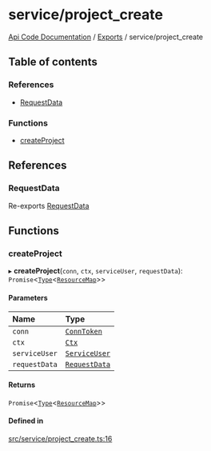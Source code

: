 # service/project\_create
 
[Api Code Documentation](../README.md) / [Exports](../modules.md) / service/project\_create

## Table of contents

### References

- [RequestData](service_project_create.md#requestdata)

### Functions

- [createProject](service_project_create.md#createproject)

## References

### RequestData

Re-exports [RequestData](../interfaces/service_domain_workflow_project_create.RequestData.md)

## Functions

### createProject

▸ **createProject**(`conn`, `ctx`, `serviceUser`, `requestData`): `Promise`\<[`Type`](result.md#type)\<[`ResourceMap`](service_domain_ResourceMap.md#resourcemap)\>\>

#### Parameters

| Name | Type |
| :------ | :------ |
| `conn` | [`ConnToken`](service_conn.md#conntoken) |
| `ctx` | [`Ctx`](../interfaces/lib_ctx.Ctx.md) |
| `serviceUser` | [`ServiceUser`](../interfaces/service_domain_organization_service_user.ServiceUser.md) |
| `requestData` | [`RequestData`](../interfaces/service_domain_workflow_project_create.RequestData.md) |

#### Returns

`Promise`\<[`Type`](result.md#type)\<[`ResourceMap`](service_domain_ResourceMap.md#resourcemap)\>\>

#### Defined in

[src/service/project_create.ts:16](https://github.com/openkfw/TruBudget/blob/965031f/api/src/service/project_create.ts#L16)
